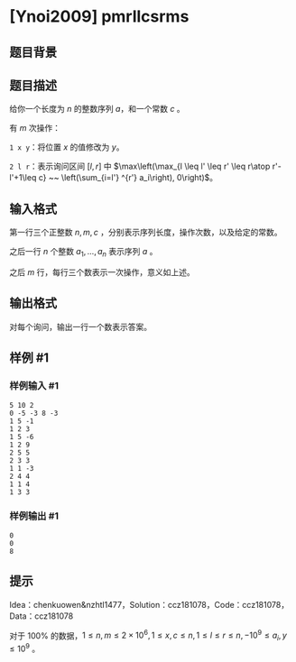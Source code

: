 # [Ynoi2009] pmrllcsrms

## 题目背景



## 题目描述

给你一个长度为 $n$ 的整数序列 $a$，和一个常数 $c$ 。


有 $m$ 次操作：

`1 x y`：将位置 $x$ 的值修改为 $y$。

`2 l r`：表示询问区间 $[l,r]$ 中 $\max\left(\max_{l \leq l' \leq r' \leq r\atop r'-l'+1\leq c}  ~~ \left(\sum_{i=l'} ^{r'} a_i\right), 0\right)$。

## 输入格式

第一行三个正整数 $n,m,c$ ，分别表示序列长度，操作次数，以及给定的常数。

之后一行 $n$ 个整数 $a_1,\dots,a_n$ 表示序列 $a$ 。

之后 $m$ 行，每行三个数表示一次操作，意义如上述。

## 输出格式

对每个询问，输出一行一个数表示答案。

## 样例 #1

### 样例输入 #1
```
5 10 2
0 -5 -3 8 -3
1 5 -1
1 2 3
1 5 -6
1 2 9
2 5 5
2 3 3
1 1 -3
2 4 4
1 1 4
1 3 3
```

### 样例输出 #1

```
0
0
8
```

## 提示

Idea：chenkuowen&nzhtl1477，Solution：ccz181078，Code：ccz181078，Data：ccz181078

对于 $100\%$ 的数据，$1 \le n, m\le 2\times 10^6, 1\le x,c\le n, 1\le l\le r\le n, -10^9 \le a_i,y \le 10^9$ 。
